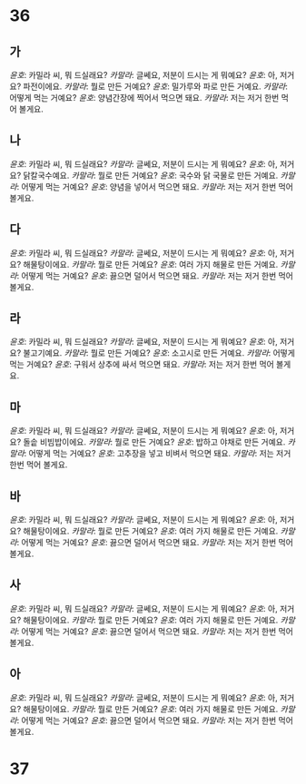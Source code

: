 # 36
## 가
*윤호*: 카밀라 씨, 뭐 드실래요?
*카말라*: 글쎄요, 저분이 드시는 게 뭐예요?
*윤호*: 아, 저거요? 파전이에요.
*카말라*: 뭘로 만든 거예요?
*윤호*: 밀가루와 파로 만든 거예요.
*카말라*: 어떻게 먹는 거예요?
*윤호*: 양념간장에 찍어서 먹으면 돼요.
*카말라*: 저는 저거 한번 먹어 볼게요.

## 나
*윤호*: 카밀라 씨, 뭐 드실래요?
*카말라*: 글쎄요, 저분이 드시는 게 뭐예요?
*윤호*: 아, 저거요? 닭칼국수예요.
*카말라*: 뭘로 만든 거예요?
*윤호*: 국수와 닭 국물로 만든 거예요.
*카말라*: 어떻게 먹는 거예요?
*윤호*: 양념을 넣어서 먹으면 돼요.
*카말라*: 저는 저거 한번 먹어 볼게요.

## 다
*윤호*: 카밀라 씨, 뭐 드실래요?
*카말라*: 글쎄요, 저분이 드시는 게 뭐예요?
*윤호*: 아, 저거요? 해물탕이에요.
*카말라*: 뭘로 만든 거예요?
*윤호*: 여러 가지 해물로 만든 거예요.
*카말라*: 어떻게 먹는 거예요?
*윤호*: 끓으면 덜어서 먹으면 돼요.
*카말라*: 저는 저거 한번 먹어 볼게요.

## 라
*윤호*: 카밀라 씨, 뭐 드실래요?
*카말라*: 글쎄요, 저분이 드시는 게 뭐예요?
*윤호*: 아, 저거요? 불고기예요.
*카말라*: 뭘로 만든 거예요?
*윤호*: 소고시로 만든 거예요.
*카말라*: 어떻게 먹는 거예요?
*윤호*: 구워서 상추에 싸서 먹으면 돼요.
*카말라*: 저는 저거 한번 먹어 볼게요.

## 마
*윤호*: 카밀라 씨, 뭐 드실래요?
*카말라*: 글쎄요, 저분이 드시는 게 뭐예요?
*윤호*: 아, 저거요? 돌솥 비빔밥이에요.
*카말라*: 뭘로 만든 거예요?
*윤호*: 밥하고 야채로 만든 거예요.
*카말라*: 어떻게 먹는 거예요?
*윤호*: 고추장을 넣고 비벼서 먹으면 돼요.
*카말라*: 저는 저거 한번 먹어 볼게요.
## 바
*윤호*: 카밀라 씨, 뭐 드실래요?
*카말라*: 글쎄요, 저분이 드시는 게 뭐예요?
*윤호*: 아, 저거요? 해물탕이에요.
*카말라*: 뭘로 만든 거예요?
*윤호*: 여러 가지 해물로 만든 거예요.
*카말라*: 어떻게 먹는 거예요?
*윤호*: 끓으면 덜어서 먹으면 돼요.
*카말라*: 저는 저거 한번 먹어 볼게요.
## 사
*윤호*: 카밀라 씨, 뭐 드실래요?
*카말라*: 글쎄요, 저분이 드시는 게 뭐예요?
*윤호*: 아, 저거요? 해물탕이에요.
*카말라*: 뭘로 만든 거예요?
*윤호*: 여러 가지 해물로 만든 거예요.
*카말라*: 어떻게 먹는 거예요?
*윤호*: 끓으면 덜어서 먹으면 돼요.
*카말라*: 저는 저거 한번 먹어 볼게요.
## 아
*윤호*: 카밀라 씨, 뭐 드실래요?
*카말라*: 글쎄요, 저분이 드시는 게 뭐예요?
*윤호*: 아, 저거요? 해물탕이에요.
*카말라*: 뭘로 만든 거예요?
*윤호*: 여러 가지 해물로 만든 거예요.
*카말라*: 어떻게 먹는 거예요?
*윤호*: 끓으면 덜어서 먹으면 돼요.
*카말라*: 저는 저거 한번 먹어 볼게요.
# 37
